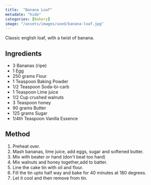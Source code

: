 ```yaml
---
title:  "Banana Loaf"
metadate: "hide"
categories: [Bakery]
image: "/assets/images/used/banana-loaf.jpg"
---
```


Classic english loaf, with a twist of banana.

## Ingredients

- 3 Bananas (ripe)
- 1 Egg
- 250 grams Flour
- 1 Teaspoon Baking Powder
- 1/2 Teaspoon Soda-bi-carb
- 1 Teaspoon Lime juice
- 1/2 Cup crushed walnuts
- 3 Teaspoon honey
- 90 grams Butter
- 125 grams Sugar
- 1/4th Teaspoon Vanilla Essence

## Method

1. Preheat over.
2. Mash bananas, lime juice, add eggs, sugar and softened butter.
3. Mix with beater or hand (don't beat too hard)
4. Mix walnuts and honey together,add to batter.
5. Line the cake tin with oil and flour. 
6. Fill the tin upto half way and bake for 40 minutes at 180 degrees. 
7. Let it cool and then remove from tin. 


